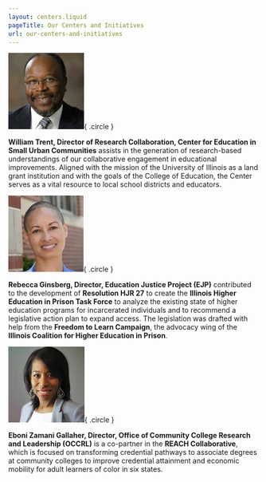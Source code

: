 ```yaml
---
layout: centers.liquid
pageTitle: Our Centers and Initiatives
url: our-centers-and-initiatives
---
```

![William Trent](/img/circle/william-trent.png){ .circle }

**William Trent, Director of Research Collaboration, Center for Education in Small Urban Communities** assists in the generation of research-based understandings of our collaborative engagement in educational improvements. Aligned with the mission of the University of Illinois as a land grant institution and with the goals of the College of Education, the Center serves as a vital resource to local school districts and educators.

![Rebecca Ginsberg](/img/circle/rebecca-ginsberg.png){ .circle }

**Rebecca Ginsberg, Director, Education Justice Project (EJP)** contributed to the development of **Resolution HJR 27** to create the **Illinois Higher Education in Prison Task Force** to analyze the existing state of higher education programs for incarcerated individuals and to recommend a legislative action plan to expand access. The legislation was drafted with help from the **Freedom to Learn Campaign**, the advocacy wing of the **Illinois Coalition for Higher Education in Prison**.

![Eboni Zamani Gallaher](/img/circle/eboni-zamani-gallaher.png){ .circle }

**Eboni Zamani Gallaher, Director, Office of Community College Research and Leadership (OCCRL)** is a co-partner in the **REACH Collaborative**, which is focused on transforming credential pathways to associate degrees at community colleges to improve credential attainment and economic mobility for adult learners of color in six states.